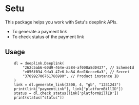 # Setu 
This package helps you work with Setu's deeplink APIs.
* To generate a payment link
* To check status of the payment link

## Usage
```
    dl = deeplink.Deeplink(
        "262c5ab6-60d9-464e-a584-af008a8d0437", // SchemeId
        "e056f034-9da3-47e6-ba84-6cd16ccce6a3", // Secret
        "378992706761786990", // Product instance ID
    )
    link = dl.generate_link(2300, 4, "gb", "1231243")
    print(link["paymentLink"], link["platformBillID"])
    status = dl.check_status(link['platformBillID'])
    print(status["status"]) 
``` 